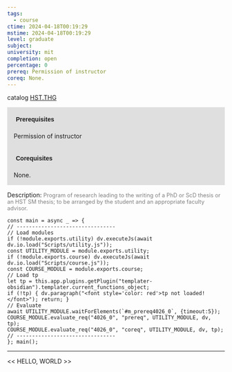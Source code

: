 ```yaml
---
tags:
  - course
ctime: 2024-04-18T00:19:29
mstime: 2024-04-18T00:19:29
level: graduate
subject: 
university: mit
completion: open
percentage: 0
prereq: Permission of instructor
coreq: None.
---
```


catalog [HST.THG](http://student.mit.edu/catalog/mHSTb.html#HST.THG)

<span style="display: block; padding: 15px; background-color: rgb(100, 100, 100, 0.2);"><font id="m_prereq4026_0" style="display: block; font-family: Arial, sans-serif; font-weight: bold; padding: 5px">Prerequisites</font><br><span id="prereq4026_0">Permission of instructor</span></span>
<span style="display: block; padding: 15px; background-color: rgb(100, 100, 100, 0.2);"><font id="m_coreq4026_0" style="display: block; font-family: Arial, sans-serif; font-weight: bold; padding: 5px">Corequisites</font><br><span id="coreq4026_0">None.</span></span>

<font style="">Description:</font>
<font style="color: grey; font-size: 0.8rem;">Program of research leading to the writing of a PhD or ScD thesis or an HST SM thesis; to be arranged by the student and an appropriate faculty advisor.</font>

```dataviewjs
const main = async _ => {
// --------------------------------
// Load modules
if (!module.exports.utility) dv.executeJs(await dv.io.load("Scripts/utility.js"));
const UTILITY_MODULE = module.exports.utility;
if (!module.exports.course) dv.executeJs(await dv.io.load("Scripts/course.js"));
const COURSE_MODULE = module.exports.course;
// Load tp
let tp = this.app.plugins.getPlugin("templater-obsidian").templater.current_functions_object;
if (!tp) { dv.paragraph("<font style='color: red'>tp not loaded!</font>"); return; }
// Evaluate
await UTILITY_MODULE.waitForElements(`#m_prereq4026_0`, {timeout:5});
COURSE_MODULE.evaluate_req("4026_0", "prereq", UTILITY_MODULE, dv, tp);
COURSE_MODULE.evaluate_req("4026_0", "coreq", UTILITY_MODULE, dv, tp);
// --------------------------------
}; main();
```

---

<< HELLO, WORLD >>
